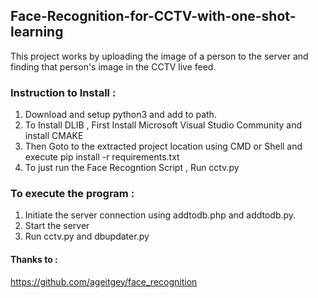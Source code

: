 ## Face-Recognition-for-CCTV-with-one-shot-learning
 This project works by uploading the image of a person to the server and finding that person's image in the CCTV live feed.

### Instruction to Install :

 1. Download and setup python3 and add to path. <br/>
 1. To Install DLIB , First Install Microsoft Visual Studio Community and install CMAKE <br/>
 1. Then Goto to the extracted project location using CMD or Shell and execute pip install -r requirements.txt <br/>
 1. To just run the Face Recogntion Script , Run cctv.py <br/>



### To execute the program :

 1.  Initiate the server connection using addtodb.php and addtodb.py. <br/>
 1. Start the server <br/>
 1. Run cctv.py and dbupdater.py  <br/>

#### Thanks to : 
 https://github.com/ageitgey/face_recognition

